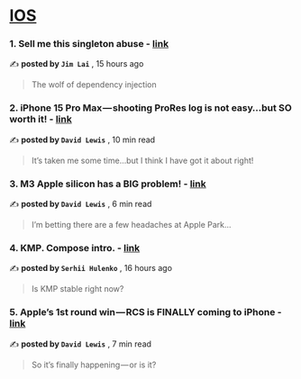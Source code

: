 
<h1><a href=https://medium.com/tag/ios/recommended target="_blank" rel="noopener noreferrer">IOS</a></h1>
<h3>1. Sell me this singleton abuse - <a href=https://medium.com/@swift2931/sell-me-this-singleton-abuse-5d2171712491?source=tag_recommended_feed---------0-84----------ios----------fabd7ab7_e4fb_456a_bdd1_47b5076ed943------- target="_blank" rel="noopener noreferrer">link</a></h3>

✍️ **posted by `Jim Lai`** <date> , 15 hours ago</date>

<blockquote>The wolf of dependency injection</blockquote>

<h3>2. iPhone 15 Pro Max — shooting ProRes log is not easy…but SO worth it! - <a href=https://medium.com/macoclock/iphone-15-pro-max-shooting-prores-log-is-not-easy-but-so-worth-it-fbfa1647b8d0?source=tag_recommended_feed---------1-107----------ios----------fabd7ab7_e4fb_456a_bdd1_47b5076ed943------- target="_blank" rel="noopener noreferrer">link</a></h3>

✍️ **posted by `David Lewis`** <date> , 10 min read</date>

<blockquote>It’s taken me some time…but I think I have got it about right!</blockquote>

<h3>3. M3 Apple silicon has a BIG problem! - <a href=https://medium.com/macoclock/ll-popim3-apple-silicon-has-a-big-problem-61f8217ad96f?source=tag_recommended_feed---------2-85----------ios----------fabd7ab7_e4fb_456a_bdd1_47b5076ed943------- target="_blank" rel="noopener noreferrer">link</a></h3>

✍️ **posted by `David Lewis`** <date> , 6 min read</date>

<blockquote>I’m betting there are a few headaches at Apple Park…</blockquote>

<h3>4. KMP. Compose intro. - <a href=https://medium.com/@serhiihulenko/kmp-compose-intro-17fb677d5edb?source=tag_recommended_feed---------3-84----------ios----------fabd7ab7_e4fb_456a_bdd1_47b5076ed943------- target="_blank" rel="noopener noreferrer">link</a></h3>

✍️ **posted by `Serhii Hulenko`** <date> , 16 hours ago</date>

<blockquote>Is KMP stable right now?</blockquote>

<h3>5. Apple’s 1st round win — RCS is FINALLY coming to iPhone - <a href=https://medium.com/macoclock/apples-1st-round-win-rcs-is-finally-coming-to-iphone-0a7804381e12?source=tag_recommended_feed---------4-107----------ios----------fabd7ab7_e4fb_456a_bdd1_47b5076ed943------- target="_blank" rel="noopener noreferrer">link</a></h3>

✍️ **posted by `David Lewis`** <date> , 7 min read</date>

<blockquote>So it’s finally happening — or is it?</blockquote>

